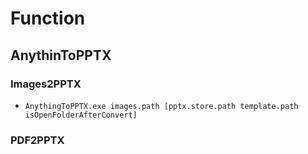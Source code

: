 
# Function
## AnythinToPPTX
### Images2PPTX
- `AnythingToPPTX.exe images.path [pptx.store.path template.path isOpenFolderAfterConvert]`

### PDF2PPTX
